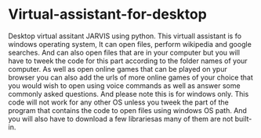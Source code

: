 # Virtual-assistant-for-desktop

Desktop virtual assitant JARVIS using python.
This virtuall assistant is fo windows operating system, It can open files, perform wikipedia and google searches.
And can also open files that are in your computer but you will have to tweek the code for this part according to the folder names of your computer. As well as open online games that can be played on ypur browser you can also add the urls of more online games of your choice that you would wish to open using voice commands as well as answer some commonly  asked questions.
And please note this is for windows only. This code will not work for any other OS unless you tweek the part of the program that contains the code to open files using windows OS path. And you will also have to download a few librariesas many of them are not built-in.   

